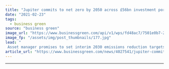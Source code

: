 ```yaml
---
title: "Jupiter commits to net zero by 2050 across £56bn investment portfolio"
date: "2021-02-23"
tags: 
  - business green
source: "business green"
image_url: "https://www.businessgreen.com/api/v1/wps/fd48ac7/7501e0b7-21e9-4ee8-b1cf-ce88ec46fa4b/12/2020-flexible-markets-generic-185x114.jpg"
image_fp: "/assets/img/post_thumbnails/177.jpg"
lead: "
 Asset manager promises to set interim 2030 emissions reduction targets by the end of this year as it works to achieve net zero by mid-century ..."
article_url: "https://www.businessgreen.com/news/4027541/jupiter-commits-net-zero-2050-gbp56bn-investment-portfolio"
---
```


---
